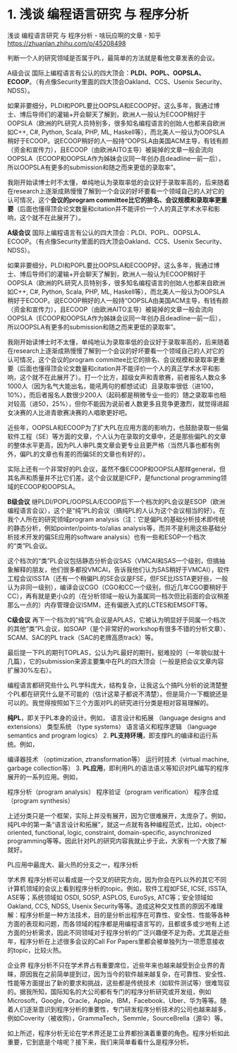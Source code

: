 # 1. 浅谈 编程语言研究 与 程序分析



浅谈 编程语言研究 与 程序分析 - 啥玩应啊的文章 - 知乎
https://zhuanlan.zhihu.com/p/45208498









判断一个人的研究领域是否属于PL，最简单的方法就是看他文章发表的会议。

A级会议
国际上编程语言有公认的四大顶会：**PLDI、POPL、OOPSLA、ECOOP**。（有点像Security里面的四大顶会Oakland、CCS、Usenix Security、NDSS）。

如果非要细分，PLDI和POPL要比OOPSLA和ECOOP好。这么多年，我通过博士、博后导师们的灌输+开会聊天了解到，欧洲人一般认为ECOOP稍好于OOPSLA（欧洲的PL研究人员特别多，很多知名编程语言的创始人也都来自欧洲如C++, C#, Python, Scala, PHP, ML, Haskell等），而北美人一般认为OOPSLA稍好于ECOOP。说ECOOP稍好的人一般持“OOPSLA由美国ACM主导，有钱有颜（资金和宣传力），且ECOOP（由欧洲AITO主导）被毙掉的文章一般会流向OOPSLA（ECOOP和OOPSLA作为姊妹会议同一年创办且deadline一前一后），所以OOPSLA有更多的submission和随之而来更低的录取率”。

我刚开始读博士时不太懂，单纯地认为录取率低的会议好于录取率高的，后来随着在research上逐渐成熟慢慢了解到一个会议的好坏要看一个领域自己的人对它的认可情况，这个**会议的program committee比它的排名、会议规模和录取率更重要**（后面也懂得顶会论文数量和citation并不能评价一个人的真正学术水平和影响，这个就不在此展开了）。








**A级会议**
国际上编程语言有公认的四大顶会：PLDI、POPL、OOPSLA、ECOOP。（有点像Security里面的四大顶会Oakland、CCS、Usenix Security、NDSS）。

如果非要细分，PLDI和POPL要比OOPSLA和ECOOP好。这么多年，我通过博士、博后导师们的灌输+开会聊天了解到，欧洲人一般认为ECOOP稍好于OOPSLA（欧洲的PL研究人员特别多，很多知名编程语言的创始人也都来自欧洲如C++, C#, Python, Scala, PHP, ML, Haskell等），而北美人一般认为OOPSLA稍好于ECOOP。说ECOOP稍好的人一般持“OOPSLA由美国ACM主导，有钱有颜（资金和宣传力），且ECOOP（由欧洲AITO主导）被毙掉的文章一般会流向OOPSLA（ECOOP和OOPSLA作为姊妹会议同一年创办且deadline一前一后），所以OOPSLA有更多的submission和随之而来更低的录取率”。

我刚开始读博士时不太懂，单纯地认为录取率低的会议好于录取率高的，后来随着在research上逐渐成熟慢慢了解到一个会议的好坏要看一个领域自己的人对它的认可情况，这个会议的program committee比它的排名、会议规模和录取率更重要（后面也懂得顶会论文数量和citation并不能评价一个人的真正学术水平和影响，这个就不在此展开了）。打一个比方，超级女声和青歌赛，前者报名人数众多1000人（因为名气大能出名，能吼两句的都想试试）且录取率很低（进100，10%），而后者报名人数很少200人（起码都是稍微专业一些的）随之录取率也相对较高（进50，25%），但你不能因为说前者人数更多且竞争更激烈，就觉得进超女决赛的人比进青歌赛决赛的人唱歌更好吧。

近些年，OOPSLA和ECOOP为了扩大PL在应用方面的影响力，也鼓励录取一些偏软件工程（SE）等方面的文章，个人认为在录取的文章中，还是那些偏PL的文章的整体水平更高，因为PL人审PL类文章会更专业且更严格（当然凡事也都有例外，偏PL的文章也有差的而偏SE的文章也有好的）。

实际上还有一个非常好的PL会议，虽然不像ECOOP和OOPSLA那样general，但其名声和质量并不比它们差。这个会议就是ICFP，是functional programming领域的ECOOP和OOPSLA。

**B级会议**
继PLDI/POPL/OOPSLA/ECOOP后下一个档次的PL会议是ESOP（欧洲编程语言会议），这个是“纯”PL的会议（搞纯PL的人认为这个会议相当的好）。在我个人所在的研究领域program analysis（注：它是偏PL的基础分析技术即传统的静态分析，例如pointer/points-to/alias analysis等，而并不是利用这些基础分析技术开发的偏SE应用的software analysis）也有一些和ESOP一个档次的“类”PL会议。

这个档次的“类”PL会议包括静态分析会议SAS（VMCAI和SAS一个级别，但搞抽象解释的朋友，他们很多都投VMCAI，告诉我他们认为SAS稍好于VMCAI），软件工程会议ISSTA（还有一个稍偏PL的SE会议是FSE，但FSE比ISSTA更好些，一般认为非同一级别），编译会议CGO（CGO和CC一个级别，但近几年CGO要稍好于CC），再有就是更小众的（在分析领域一般认为虽属同一档次但比前面的会议稍差那么一点的）内存管理会议ISMM，还有偏嵌入式的LCTES和EMSOFT等。

**C级会议**
再下一个档次的“纯”PL会议是APLAS，它被认为明显好于同属一个档次的其他“类”PL会议，如SOAP（是个非常好的workshop有很多不错的分析文章）、SCAM、SAC的PL track（SAC的老牌高质track）等。

最后提一下PL的期刊TOPLAS，公认为PL最好的期刊，挺难投的（一年貌似就十几篇），它的submission来源主要集中在PL的四大顶会（一般是把会议文章内容扩展30%左右）。










编程语言都研究些什么
PL学科庞大，结构复杂，让我这么个搞PL分析的说清楚整个PL都在研究什么是不可能的（估计这辈子都说不清楚）。但是简介一下概貌还是可以的。我觉得按照如下三个方面对PL的研究进行分类是相对容易理解的。

**纯PL**，即关于PL本身的设计。例如，
语言设计和拓展 （language designs and extensions）
类型系统 （type systems）
语言语义和程序逻辑 （language semantics and program logics）
2. **PL支持环境**，即支撑PL的编译和运行系统。例如，

编译器技术 （optimization, ztransformation等）
运行时技术（virtual machine, garbage collection等）
3. **PL应用**，即利用PL的语法语义等知识对PL编写的程序展开的一系列应用。例如，

程序分析（program analysis）
程序验证（program verification）
程序合成（program synthesis）

上述分类只是一个框架，实际上并没有展开，因为它很难展开，太庞杂了。例如，纯PL中的第一条“语言设计和拓展”，就这一点就有各种编程范式，比如，object-oriented, functional, logic, constraint, domain-specific, asynchronized programming等等。因此针对PL的研究内容我就止步于此，大家有一个大致了解就好。




PL应用中最庞大、最火热的分支之一，程序分析



学术界
程序分析可以看成是一个交叉的研究方向，因为你会在PL以外的其它不同计算机领域的会议上看到程序分析的topic。例如，软件工程如FSE, ICSE, ISSTA, ASE等；系统领域如 OSDI, SOSP, ASPLOS, EuroSys, ATC等；安全领域如Oakland, CCS, NDSS, Usenix Security等等。造成这种交叉性质的原因不难理解：程序分析是一种方法技术，目的是分析出程序在可靠性、安全性、性能等各种方面的表现和问题，而各领域的程序都是用编程语言写的，且都或多或少地有上述方面的分析需求，因此不同领域对于程序分析的广泛兴趣便不足为奇。尤其是近些年，程序分析在上述很多会议的Call For Papers里都会被单独列为一项愿意接收的topic，比较火热。

企业界
程序分析不只在学术界占有重要席位，近些年来也越来越受到企业界的青睐，原因我在之前简单提到过，因为当今的软件越来越复杂，在可靠性、安全性、性能等方面提出了新的要求和挑战，这些都是传统技术（如软件测试等）很难驾驭的。据我所知，国际知名的大公司都有专门的程序分析研究或开发组，例如Microsoft，Google，Oracle，Apple，IBM，Facebook、Uber、华为等等。随着人们逐渐意识到程序分析的重要性，专门研发程序分析技术的公司也越来越多，例如Coverity（被收购），GrammaTech，Semmle，SourceBrella（源伞）等。

如上所述，程序分析无论在学术界还是工业界都扮演着重要的角色。程序分析如此重要，它到底是个啥呢？接下来，我们来简单看看什么是程序分析。





















































































































































































































































































